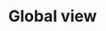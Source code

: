 ---
layout: doc
title: "Global view"
description: "This guide will introduce you to the viky.ai platform." #TODO
image: site_assets/img/social.jpg
order: 4
---